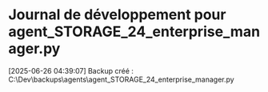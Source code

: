 # Journal de développement pour agent_STORAGE_24_enterprise_manager.py

[2025-06-26 04:39:07] Backup créé : C:\Dev\backups\agents\agent_STORAGE_24_enterprise_manager.py
